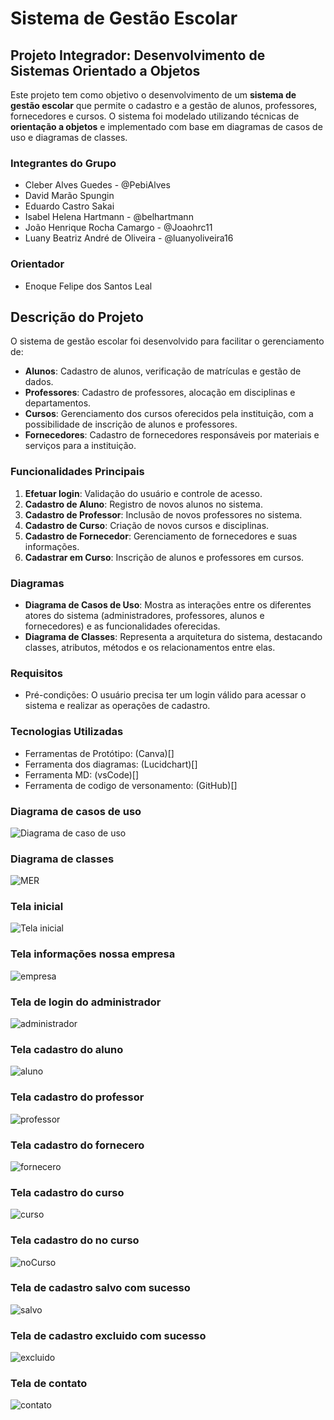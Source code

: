 # Sistema de Gestão Escolar

## Projeto Integrador: Desenvolvimento de Sistemas Orientado a Objetos

Este projeto tem como objetivo o desenvolvimento de um **sistema de gestão escolar** que permite o cadastro e a gestão de alunos, professores, fornecedores e cursos. O sistema foi modelado utilizando técnicas de **orientação a objetos** e implementado com base em diagramas de casos de uso e diagramas de classes.

### Integrantes do Grupo
- Cleber Alves Guedes - @PebiAlves
- David Marão Spungin
- Eduardo Castro Sakai
- Isabel Helena Hartmann - @belhartmann
- João Henrique Rocha Camargo - @Joaohrc11
- Luany Beatriz André de Oliveira - @luanyoliveira16

### Orientador
- Enoque Felipe dos Santos Leal

## Descrição do Projeto

O sistema de gestão escolar foi desenvolvido para facilitar o gerenciamento de:
- **Alunos**: Cadastro de alunos, verificação de matrículas e gestão de dados.
- **Professores**: Cadastro de professores, alocação em disciplinas e departamentos.
- **Cursos**: Gerenciamento dos cursos oferecidos pela instituição, com a possibilidade de inscrição de alunos e professores.
- **Fornecedores**: Cadastro de fornecedores responsáveis por materiais e serviços para a instituição.

### Funcionalidades Principais
1. **Efetuar login**: Validação do usuário e controle de acesso.
2. **Cadastro de Aluno**: Registro de novos alunos no sistema.
3. **Cadastro de Professor**: Inclusão de novos professores no sistema.
4. **Cadastro de Curso**: Criação de novos cursos e disciplinas.
5. **Cadastro de Fornecedor**: Gerenciamento de fornecedores e suas informações.
6. **Cadastrar em Curso**: Inscrição de alunos e professores em cursos.

### Diagramas
- **Diagrama de Casos de Uso**: Mostra as interações entre os diferentes atores do sistema (administradores, professores, alunos e fornecedores) e as funcionalidades oferecidas.
- **Diagrama de Classes**: Representa a arquitetura do sistema, destacando classes, atributos, métodos e os relacionamentos entre elas.

### Requisitos
- Pré-condições: O usuário precisa ter um login válido para acessar o sistema e realizar as operações de cadastro.

### Tecnologias Utilizadas
- Ferramentas de Protótipo: (Canva)[]
- Ferramenta dos diagramas: (Lucidchart)[]
- Ferramenta MD: (vsCode)[]
- Ferramenta de codigo de versonamento: (GitHub)[]

### Diagrama de casos de uso
![Diagrama de caso de uso](imagens/DiagramaDeCasoDeUso.png)

### Diagrama de classes
![MER](imagens/Mer.png)

### Tela inicial
![Tela inicial](imagens/1.jpg)

### Tela informações nossa empresa
![empresa](imagens/2.jpg)

### Tela de login do administrador
![administrador](imagens/3.jpg)

### Tela cadastro do aluno
![aluno](imagens/4.jpg)

### Tela cadastro do professor
![professor](imagens/7.jpg)

### Tela cadastro do fornecero
![fornecero](imagens/10.jpg)

### Tela cadastro do curso
![curso](imagens/13.jpg)

### Tela cadastro do no curso
![noCurso](imagens/16.jpg)

### Tela de cadastro salvo com sucesso
![salvo](imagens/17.jpg)

### Tela de cadastro excluido com sucesso
![excluido](imagens/18.jpg)

### Tela de contato
![contato](imagens/19.jpg)

